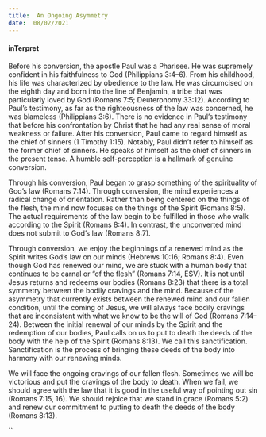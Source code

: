 ```yaml
---
title:  An Ongoing Asymmetry
date:  08/02/2021
---
```


#### inTerpret

Before his conversion, the apostle Paul was a Pharisee. He was supremely confident in his faithfulness to God (Philippians 3:4–6). From his childhood, his life was characterized by obedience to the law. He was circumcised on the eighth day and born into the line of Benjamin, a tribe that was particularly loved by God (Romans 7:5; Deuteronomy 33:12). According to Paul’s testimony, as far as the righteousness of the law was concerned, he was blameless (Philippians 3:6). There is no evidence in Paul’s testimony that before his confrontation by Christ that he had any real sense of moral weakness or failure. After his conversion, Paul came to regard himself as the chief of sinners (1 Timothy 1:15). Notably, Paul didn’t refer to himself as the former chief of sinners. He speaks of himself as the chief of sinners in the present tense. A humble self-perception is a hallmark of genuine conversion.

Through his conversion, Paul began to grasp something of the spirituality of God’s law (Romans 7:14). Through conversion, the mind experiences a radical change of orientation. Rather than being centered on the things of the flesh, the mind now focuses on the things of the Spirit (Romans 8:5). The actual requirements of the law begin to be fulfilled in those who walk according to the Spirit (Romans 8:4). In contrast, the unconverted mind does not submit to God’s law (Romans 8:7).

Through conversion, we enjoy the beginnings of a renewed mind as the Spirit writes God’s law on our minds (Hebrews 10:16; Romans 8:4). Even though God has renewed our mind, we are stuck with a human body that continues to be carnal or “of the flesh” (Romans 7:14, ESV). It is not until Jesus returns and redeems our bodies (Romans 8:23) that there is a total symmetry between the bodily cravings and the mind. Because of the asymmetry that currently exists between the renewed mind and our fallen condition, until the coming of Jesus, we will always face bodily cravings that are inconsistent with what we know to be the will of God (Romans 7:14–24). Between the initial renewal of our minds by the Spirit and the redemption of our bodies, Paul calls on us to put to death the deeds of the body with the help of the Spirit (Romans 8:13). We call this sanctification. Sanctification is the process of bringing these deeds of the body into harmony with our renewing minds.

We will face the ongoing cravings of our fallen flesh. Sometimes we will be victorious and put the cravings of the body to death. When we fail, we should agree with the law that it is good in the useful way of pointing out sin (Romans 7:15, 16). We should rejoice that we stand in grace (Romans 5:2) and renew our commitment to putting to death the deeds of the body (Romans 8:13).

``